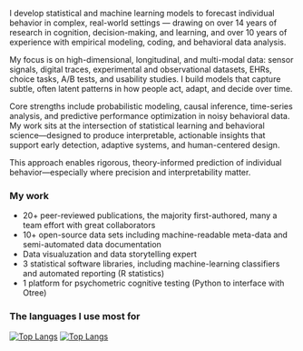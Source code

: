 I develop statistical and machine learning models to forecast individual behavior in complex, real-world settings — drawing on over 14 years of research in cognition, decision-making, and learning, and over 10 years of experience with empirical modeling, coding, and behavioral data analysis.

My focus is on high-dimensional, longitudinal, and multi-modal data: sensor signals, digital traces, experimental and observational datasets, EHRs, choice tasks, A/B tests, and usability studies. I build models that capture subtle, often latent patterns in how people act, adapt, and decide over time.

Core strengths include probabilistic modeling, causal inference, time-series analysis, and predictive performance optimization in noisy behavioral data. My work sits at the intersection of statistical learning and behavioral science—designed to produce interpretable, actionable insights that support early detection, adaptive systems, and human-centered design.

This approach enables rigorous, theory-informed prediction of individual behavior—especially where precision and interpretability matter.

### My work
* 20+ peer-reviewed publications, the majority first-authored, many a team effort with great collaborators
* 10+ open-source data sets including machine-readable meta-data and semi-automated data documentation
* Data visualuzation and data storytelling expert
* 3 statistical software libraries, including machine-learning classifiers and automated reporting (R statistics)
* 1 platform for psychometric cognitive testing (Python to interface with Otree)

### The languages I use most for
[![Top Langs](https://github-readme-stats.vercel.app/api/top-langs/?username=janajarecki&size_weight=0.5&count_weight=0.5&hide=javascript,html,css,scss,tex,PostScript&langs_count=3&layout=compact&title_color=000000&border_radius=.1&card_width=400&custom_title=Data%20Science)](https://github.com/janajarecki/github-readme-stats)
[![Top Langs](https://github-readme-stats.vercel.app/api/top-langs/?username=janajarecki&size_weight=0.5&count_weight=0.5&hide=R,python,c++,TeX&langs_count=3&layout=compact&title_color=000000&border_radius=.1&card_width=400&custom_title=Web%20Design)](https://github.com/janajarecki/github-readme-stats)

